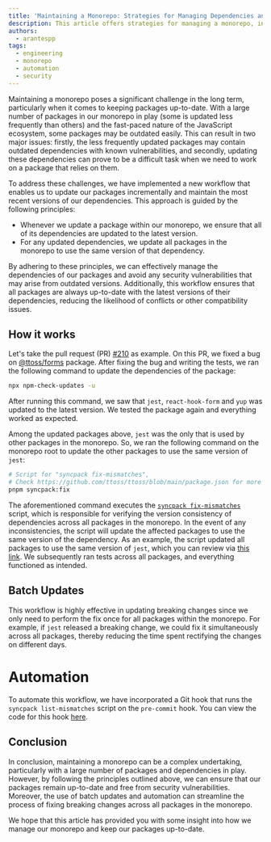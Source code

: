```yaml
---
title: 'Maintaining a Monorepo: Strategies for Managing Dependencies and Updating Packages.'
description: This article offers strategies for managing a monorepo, including keeping dependencies up-to-date and using batch updates and automation to streamline fixes. The guidance provided can help ensure a well-organized and secure codebase.
authors:
  - arantespp
tags:
  - engineering
  - monorepo
  - automation
  - security
---
```


Maintaining a monorepo poses a significant challenge in the long term, particularly when it comes to keeping packages up-to-date. With a large number of packages in our monorepo in play (some is updated less frequently than others) and the fast-paced nature of the JavaScript ecosystem, some packages may be outdated easily. This can result in two major issues: firstly, the less frequently updated packages may contain outdated dependencies with known vulnerabilities, and secondly, updating these dependencies can prove to be a difficult task when we need to work on a package that relies on them.

To address these challenges, we have implemented a new workflow that enables us to update our packages incrementally and maintain the most recent versions of our dependencies. This approach is guided by the following principles:

- Whenever we update a package within our monorepo, we ensure that all of its dependencies are updated to the latest version.
- For any updated dependencies, we update all packages in the monorepo to use the same version of that dependency.

By adhering to these principles, we can effectively manage the dependencies of our packages and avoid any security vulnerabilities that may arise from outdated versions. Additionally, this workflow ensures that all packages are always up-to-date with the latest versions of their dependencies, reducing the likelihood of conflicts or other compatibility issues.

## How it works

Let's take the pull request (PR) [#210](https://github.com/ttoss/ttoss/pull/210) as example. On this PR, we fixed a bug on [@ttoss/forms](https://ttoss.dev/docs/modules/packages/forms/) package. After fixing the bug and writing the tests, we ran the following command to update the dependencies of the package:

```bash
npx npm-check-updates -u
```

After running this command, we saw that `jest`, `react-hook-form` and `yup` was updated to the latest version. We tested the package again and everything worked as expected.

Among the updated packages above, `jest` was the only that is used by other packages in the monorepo. So, we ran the following command on the monorepo root to update the other packages to use the same version of `jest`:

```bash
# Script for "syncpack fix-mismatches",
# Check https://github.com/ttoss/ttoss/blob/main/package.json for more details
pnpm syncpack:fix
```

The aforementioned command executes the [`syncpack fix-mismatches`](https://jamiemason.github.io/syncpack/) script, which is responsible for verifying the version consistency of dependencies across all packages in the monorepo. In the event of any inconsistencies, the script will update the affected packages to use the same version of the dependency. As an example, the script updated all packages to use the same version of `jest`, which you can review via [this link](https://github.com/ttoss/ttoss/pull/210/files). We subsequently ran tests across all packages, and everything functioned as intended.

## Batch Updates

This workflow is highly effective in updating breaking changes since we only need to perform the fix once for all packages within the monorepo. For example, if `jest` released a breaking change, we could fix it simultaneously across all packages, thereby reducing the time spent rectifying the changes on different days.

# Automation

To automate this workflow, we have incorporated a Git hook that runs the `syncpack list-mismatches` script on the `pre-commit` hook. You can view the code for this hook [here](https://github.com/ttoss/ttoss/blob/main/.husky/pre-commit).

## Conclusion

In conclusion, maintaining a monorepo can be a complex undertaking, particularly with a large number of packages and dependencies in play. However, by following the principles outlined above, we can ensure that our packages remain up-to-date and free from security vulnerabilities. Moreover, the use of batch updates and automation can streamline the process of fixing breaking changes across all packages in the monorepo.

We hope that this article has provided you with some insight into how we manage our monorepo and keep our packages up-to-date.

